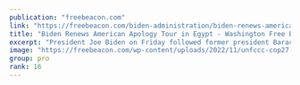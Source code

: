 ```yaml
---
publication: "freebeacon.com"
link: "https://freebeacon.com/biden-administration/biden-renews-american-apology-tour-in-egypt/"
title: "Biden Renews American Apology Tour in Egypt - Washington Free Beacon"
excerpt: "President Joe Biden on Friday followed former president Barack Obama's lead and apologized to other countries for the United States's actions."
image: "https://freebeacon.com/wp-content/uploads/2022/11/unfccc-cop27-climate-conference-day-six-e1668193825722.jpg"
group: pro
rank: 16
---
```

